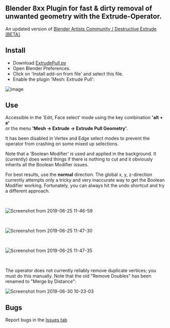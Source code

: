 ## Blender 8xx Plugin for fast & dirty removal of unwanted geometry with the Extrude-Operator.

An updated version of [Blender Artists Community / Destructive Extrude \[BETA\]](https://blenderartists.org/t/destructive-extrude-beta/678275/278).

## Install

* Download [ExtrudePull.py](https://raw.githubusercontent.com/capnm/B8ExtrudePull/master/ExtrudePull.py)
* Open Blender Preferences.
* Click on 'Install add-on from file' and select this file.
* Enable the plugin 'Mesh: Extrude Pull':

![image](https://user-images.githubusercontent.com/4047289/60091072-0fca5780-9744-11e9-967f-76c949d8f753.png)

## Use
Accessible in the 'Edit, Face select' mode using the key combination <b>'alt + e'</b><br>or the menu <b>'Mesh → Extrude → Extrude Pull Geometry'</b>.

It has been disabled in Vertex and Edge select modes to prevent the operator from crashing on some mixed up selections.

Note that a 'Boolean Modifier' is used and applied in the background. It (currently) does weird things if there is nothing to cut and it obviously inherits all the Boolean Modifier issues.

For best results, use the **normal** direction. The global x, y, z-direction currently attempts only a tricky and very inaccurate way to get the Boolean Modifier working. Fortunately, you can always hit the undo shortcut and try a different approach.

<br>

![Screenshot from 2019-06-25 11-46-59](https://user-images.githubusercontent.com/4047289/60088599-38038780-973f-11e9-86ca-c5b8ace3fe89.png)

<br>

![Screenshot from 2019-06-25 11-47-30](https://user-images.githubusercontent.com/4047289/60088611-3f2a9580-973f-11e9-8b1d-5fdb163c8170.png)

<br>

![Screenshot from 2019-06-25 11-47-35](https://user-images.githubusercontent.com/4047289/60088624-45b90d00-973f-11e9-8555-2ded79cc74dd.png)

<br>

The operator does not currently reliably remove duplicate vertices; you must do this manually. Note that the old "Remove Doubles" has been renamed to "Merge by Distance":

![Screenshot from 2019-06-30 10-23-03](https://user-images.githubusercontent.com/4047289/60394273-02d1ad80-9b22-11e9-9358-06060fa418ba.png)

## Bugs
Report bugs in the [Issues tab](https://github.com/capnm/B8ExtrudePull/issues)
